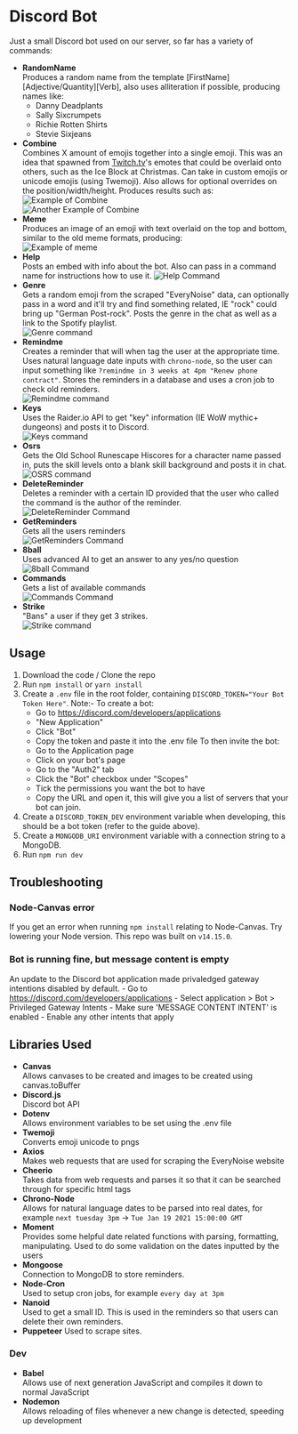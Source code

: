 # Discord Bot

Just a small Discord bot used on our server, so far has a variety of commands:  

- **RandomName**     
Produces a random name from the template [FirstName] [Adjective/Quantity][Verb], also uses alliteration if possible, producing names like:  
    - Danny Deadplants
    - Sally Sixcrumpets
    - Richie Rotten Shirts
    - Stevie Sixjeans
- **Combine**  
Combines X amount of emojis together into a single emoji. This was an idea that spawned from [Twitch.tv](http://www.twitch.tv)'s emotes that could be overlaid onto others, such as the Ice Block at Christmas. Can take in custom emojis or unicode emojis (using Twemoji). Also allows for optional overrides on the position/width/height. Produces results such as:  
![Example of Combine](https://i.imgur.com/kOmgDer.png)  
![Another Example of Combine](https://i.imgur.com/7uDwrdn.png)
- **Meme**  
Produces an image of an emoji with text overlaid on the top and bottom, similar to the old meme formats, producing:  
![Example of meme](https://i.imgur.com/JbON6Un.png)  
- **Help**    
Posts an embed with info about the bot. Also can pass in a command name for instructions how to use it.
![Help Command](https://i.imgur.com/XIVyPTb.png)  
- **Genre**   
Gets a random emoji from the scraped "EveryNoise" data, can optionally pass in a word and it'll try and find something related, IE "rock" could bring up "German Post-rock". Posts the genre in the chat as well as a link to the Spotify playlist.    
![Genre command](https://i.imgur.com/8pXW0hg.png)   
- **Remindme**  
Creates a reminder that will when tag the user at the appropriate time. Uses natural language date inputs with `chrono-node`, so the user can input something like `?remindme in 3 weeks at 4pm "Renew phone contract"`. Stores the reminders in a database and uses a cron job to check old reminders.  
![Remindme command](https://i.imgur.com/TiyphgK.png)  
- **Keys**  
Uses the Raider.io API to get "key" information (IE WoW mythic+ dungeons) and posts it to Discord.  
![Keys command](https://i.imgur.com/fuH6Suw.png)  
- **Osrs**  
Gets the Old School Runescape Hiscores for a character name passed in, puts the skill levels onto a blank skill background and posts it in chat.  
![OSRS command](https://i.imgur.com/A67YVlV.png)  
- **DeleteReminder**  
Deletes a reminder with a certain ID provided that the user who called the command is the author of the reminder.  
![DeleteReminder Command](https://i.imgur.com/GZCVs82.png)  
- **GetReminders**  
Gets all the users reminders  
![GetReminders Command](https://i.imgur.com/3ZZOvzT.png)  
- **8ball**  
Uses advanced AI to get an answer to any yes/no question  
![8ball Command](https://i.imgur.com/I8KhHdT.png)
- **Commands**  
Gets a list of available commands  
![Commands Command](https://i.imgur.com/NRgjK4r.png)
- **Strike**  
"Bans" a user if they get 3 strikes.  
![Strike command](https://i.imgur.com/BM7Zbue.png)

## Usage   

1. Download the code / Clone the repo
2. Run `npm install` or `yarn install`
3. Create a `.env` file in the root folder, containing `DISCORD_TOKEN="Your Bot Token Here"`. Note:- To create a bot:
    - Go to https://discord.com/developers/applications
    - "New Application"
    - Click "Bot"
    - Copy the token and paste it into the .env file
    To then invite the bot:
    - Go to the Application page
    - Click on your bot's page
    - Go to the "Auth2" tab
    - Click the "Bot" checkbox under "Scopes"
    - Tick the permissions you want the bot to have
    - Copy the URL and open it, this will give you a list of servers that your bot can join.  
4. Create a `DISCORD_TOKEN_DEV` environment variable when developing, this should be a bot token (refer to the guide above).  
5. Create a  `MONGODB_URI` environment variable with a connection string to a MongoDB.   
6. Run `npm run dev` 

## Troubleshooting
### Node-Canvas error
If you get an error when running `npm install` relating to Node-Canvas. Try lowering your Node version. This repo was built on `v14.15.0`.

### Bot is running fine, but message content is empty
An update to the Discord bot application made privaledged gateway intentions disabled by default.
    - Go to https://discord.com/developers/applications
    - Select application > Bot > Privileged Gateway Intents
    - Make sure 'MESSAGE CONTENT INTENT' is enabled
    - Enable any other intents that apply

## Libraries Used
- **Canvas**  
    Allows canvases to be created and images to be created using canvas.toBuffer
- **Discord.js**  
    Discord bot API
- **Dotenv**  
    Allows environment variables to be set using the .env file
- **Twemoji**  
    Converts emoji unicode to pngs  
- **Axios**  
    Makes web requests that are used for scraping the EveryNoise website  
- **Cheerio**  
    Takes data from web requests and parses it so that it can be searched through for specific html tags  
- **Chrono-Node**  
    Allows for natural language dates to be parsed into real dates, for example `next tuesday 3pm` -> `Tue Jan 19 2021 15:00:00 GMT`  
- **Moment**  
    Provides some helpful date related functions with parsing, formatting, manipulating. Used to do some validation on the dates inputted by the users   
- **Mongoose**  
    Connection to MongoDB to store reminders.  
- **Node-Cron**  
    Used to setup cron jobs, for example `every day at 3pm`  
- **Nanoid**  
    Used to get a small ID. This is used in the reminders so that users can delete their own reminders.
- **Puppeteer**
    Used to scrape sites.


### Dev
- **Babel**  
    Allows use of next generation JavaScript and compiles it down to normal JavaScript
- **Nodemon**  
    Allows reloading of files whenever a new change is detected, speeding up development
